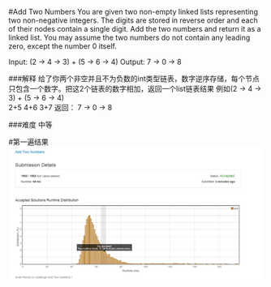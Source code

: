 #Add Two Numbers
You are given two non-empty linked lists representing two non-negative integers. 
The digits are stored in reverse order and each of their nodes contain a single digit. Add the two numbers and return it as a linked list.
You may assume the two numbers do not contain any leading zero, except the number 0 itself.

Input: (2 -> 4 -> 3) + (5 -> 6 -> 4)
Output: 7 -> 0 -> 8

###解释
给了你两个非空并且不为负数的int类型链表，数字逆序存储，每个节点只包含一个数字。把这2个链表的数字相加，返回一个list链表结果
例如(2 -> 4 -> 3) + (5 -> 6 -> 4)  
2+5  4+6  3+7
返回：
7 ->  0 -> 8

###难度
中等

#第一遍结果
![结果](result.png)